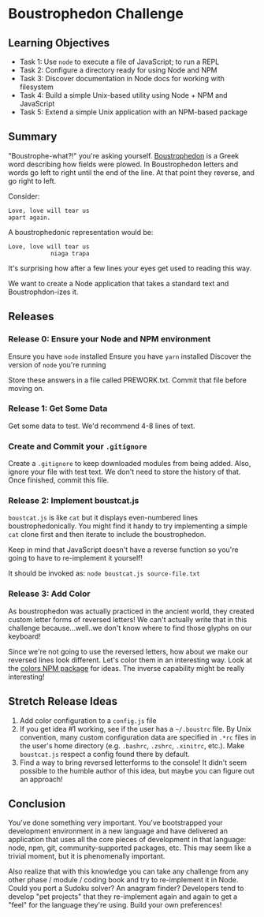 # Boustrophedon Challenge

## Learning Objectives

* Task 1: Use `node` to execute a file of JavaScript; to run a REPL
* Task 2: Configure a directory ready for using Node and NPM
* Task 3: Discover documentation in Node docs for working with filesystem
* Task 4: Build a simple Unix-based utility using Node + NPM and JavaScript
* Task 5: Extend a simple Unix application with an NPM-based package

## Summary

"Boustrophe-what?!" you're asking yourself. [Boustrophedon][] is a Greek word
describing how fields were plowed. In Boustrophedon letters and words go left
to right until the end of the line. At that point they reverse, and go right to
left.

Consider:

    Love, love will tear us
    apart again.

A boustrophedonic representation would be:

    Love, love will tear us
                niaga trapa

It's surprising how after a few lines your eyes get used to reading
this way.

We want to create a Node application that takes a standard text and
Boustrophdon-izes it.

## Releases

### Release 0:  Ensure your Node and NPM environment

Ensure you have `node` installed
Ensure you have `yarn` installed
Discover the version of `node` you're running

Store these answers in a file called PREWORK.txt. Commit that file before
moving on.

### Release 1: Get Some Data

Get some data to test. We'd recommend 4-8 lines of text.

### Create and Commit your `.gitignore`

Create a `.gitignore` to keep downloaded modules from being added. Also, ignore
your file with test text. We don't need to store the history of that. Once
finished, commit this file.

### Release 2: Implement boustcat.js

`boustcat.js` is like `cat` but it displays even-numbered lines
boustrophedonically. You might find it handy to try implementing a simple `cat`
clone first and then iterate to include the boustrophedon.

Keep in mind that JavaScript doesn't have a reverse function so you're going to
have to re-implement it yourself!

It should be invoked as: `node boustcat.js source-file.txt`

### Release 3: Add Color

As boustrophedon was actually practiced in the ancient world, they created
custom letter forms of reversed letters! We can't actually write that in this
challenge because...well..we don't know where to find those glyphs on our
keyboard!

Since we're not going to use the reversed letters, how about we make our
reversed lines look different. Let's color them in an interesting way. Look
at the [colors NPM package][colors] for ideas. The inverse capability might be
really interesting!

## Stretch Release Ideas

1. Add color configuration to a `config.js` file
1. If you get idea #1 working, see if the user has a `~/.boustrc` file. By Unix
  convention, many custom configuration data are specified in `.*rc` files in
  the user's home directory (e.g. `.bashrc`, `.zshrc`, `.xinitrc`, etc.). Make
  `boustcat.js` respect a config found there by default.
1. Find a way to bring reversed letterforms to the console! It didn't seem
   possible to the humble author of this idea, but maybe you can figure out
   an approach!
   
## Conclusion

You've done something very important. You've bootstrapped your development
environment in a new language and have delivered an application that uses all
the core pieces of development in that language: node, npm, git,
community-supported packages, etc. This may seem like a trivial moment, but it
is phenomenally important.

Also realize that with this knowledge you can take any challenge from any other
phase / module / coding book and try to re-implement it in Node. Could you port
a Sudoku solver? An anagram finder? Developers tend to develop "pet projects"
that they re-implement again and again to get a "feel" for the language they're
using. Build your own preferences!

[Boustrophedon]: https://en.wikipedia.org/wiki/Boustrophedon
[colors]: https://www.npmjs.com/package/colors
